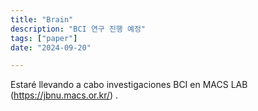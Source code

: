 ```yaml
---
title: "Brain"
description: "BCI 연구 진행 예정"
tags: ["paper"]
date: "2024-09-20"

---
```


Estaré llevando a cabo investigaciones BCI en MACS LAB (https://jbnu.macs.or.kr/) .